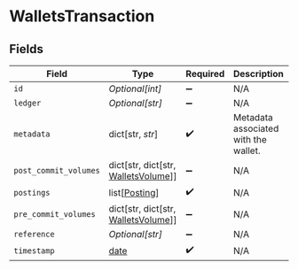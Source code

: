 # WalletsTransaction


## Fields

| Field                                                                       | Type                                                                        | Required                                                                    | Description                                                                 | Example                                                                     |
| --------------------------------------------------------------------------- | --------------------------------------------------------------------------- | --------------------------------------------------------------------------- | --------------------------------------------------------------------------- | --------------------------------------------------------------------------- |
| `id`                                                                        | *Optional[int]*                                                             | :heavy_minus_sign:                                                          | N/A                                                                         |                                                                             |
| `ledger`                                                                    | *Optional[str]*                                                             | :heavy_minus_sign:                                                          | N/A                                                                         |                                                                             |
| `metadata`                                                                  | dict[str, *str*]                                                            | :heavy_check_mark:                                                          | Metadata associated with the wallet.                                        |                                                                             |
| `post_commit_volumes`                                                       | dict[str, dict[str, [WalletsVolume](../../models/shared/walletsvolume.md)]] | :heavy_minus_sign:                                                          | N/A                                                                         |                                                                             |
| `postings`                                                                  | list[[Posting](../../models/shared/posting.md)]                             | :heavy_check_mark:                                                          | N/A                                                                         |                                                                             |
| `pre_commit_volumes`                                                        | dict[str, dict[str, [WalletsVolume](../../models/shared/walletsvolume.md)]] | :heavy_minus_sign:                                                          | N/A                                                                         |                                                                             |
| `reference`                                                                 | *Optional[str]*                                                             | :heavy_minus_sign:                                                          | N/A                                                                         | ref:001                                                                     |
| `timestamp`                                                                 | [date](https://docs.python.org/3/library/datetime.html#date-objects)        | :heavy_check_mark:                                                          | N/A                                                                         |                                                                             |